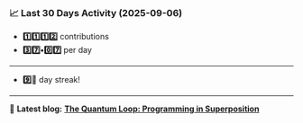 <!--START_STATS-->
### 📈 Last 30 Days Activity (2025-09-06)  
- **1️⃣1️⃣1️⃣2️⃣** contributions  
- **3️⃣7️⃣•0️⃣7️⃣** per day
---
- **9️⃣🎱** day streak!
---
📝 **Latest blog:** [**The Quantum Loop: Programming in Superposition**](https://andriak.com/blog/quantum-loop)
<!--END_STATS-->
